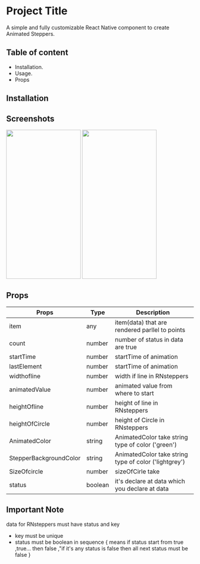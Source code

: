 
# Project Title

A simple and fully customizable React Native component to create Animated Steppers.


## Table of content  
* Installation.  
* Usage.  
* Props
## Installation

## Screenshots 

<img src="https://user-images.githubusercontent.com/103027059/193255074-d9eda348-09c4-4b71-bb11-d806dab42e63.png" height="400" width="200"/> <img src="https://user-images.githubusercontent.com/103027059/193255293-a3436aec-46c6-49e8-85c2-428f50f8c060.png" height="400" width="200"/>


## Props
| Props | Type | Description |  
| --------- | ------- | ------ |
| item | any | item(data) that are rendered parllel to points|
| count | number | number of status in data are true|
| startTime | number| startTime of animation|
| lastElement | number| startTime of animation|
| widthofline | number| width if line in RNsteppers|
| animatedValue | number| animated value from where to start |
| heightOfline | number| height of line in RNsteppers|
| heightOfCircle | number| height of Circle in RNsteppers|
| AnimatedColor | string| AnimatedColor take string type of color ('green')|
| StepperBackgroundColor | string| AnimatedColor take string type of color ('lightgrey') |
|SizeOfcircle | number |  sizeOfCirle take |
|status | boolean | it's declare at data which you declare at data|


## Important Note

data for RNsteppers must have status and key
* key must be unique
* status must be boolean in sequence { means if status start from true ,true... then false ,"if it's any status is false then all next status must be false }
